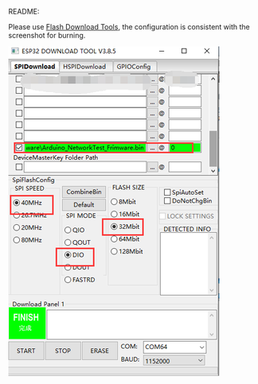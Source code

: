 README:

Please use [Flash Download Tools](https://www.espressif.com/sites/default/files/tools/flash_download_tool_v3.8.5.zip), the configuration is consistent with the screenshot for burning.

![](SETTING.png)